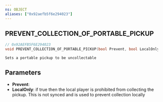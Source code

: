 ```yaml
---
ns: OBJECT
aliases: ["0x92aefb5f6e294023"]
---
```

## PREVENT_COLLECTION_OF_PORTABLE_PICKUP

```c
// 0x92AEFB5F6E294023
void PREVENT_COLLECTION_OF_PORTABLE_PICKUP(bool Prevent, bool LocalOnly);
```

```
Sets a portable pickup to be uncollectable
```

## Parameters
* **Prevent**: 
* **LocalOnly**: if true then the local player is prohibited from collecting the pickup. This is not synced and is used to prevent collection locally
